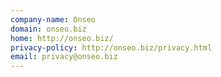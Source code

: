 ```yaml
---
company-name: Onseo
domain: onseo.biz
home: http://onseo.biz/
privacy-policy: http://onseo.biz/privacy.html
email: privacy@onseo.biz
---
```




